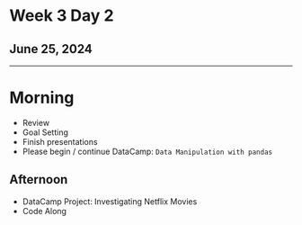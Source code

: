 # Week 3 Day 2
## June 25, 2024

---

# Morning
- Review
- Goal Setting
- Finish presentations
- Please begin / continue DataCamp: `Data Manipulation with pandas`

## Afternoon

- DataCamp Project: Investigating Netflix Movies
- Code Along